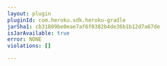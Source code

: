 ```yaml
---
layout: plugin
pluginId: com.heroku.sdk.heroku-gradle
jarSha1: cb31809be0eae7af6f0382b4de36b1b12d7a67de
isJarAvailable: true
error: NONE
violations: []

---
```

